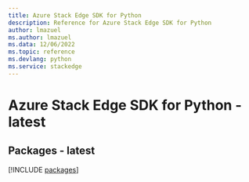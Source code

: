 ```yaml
---
title: Azure Stack Edge SDK for Python
description: Reference for Azure Stack Edge SDK for Python
author: lmazuel
ms.author: lmazuel
ms.data: 12/06/2022
ms.topic: reference
ms.devlang: python
ms.service: stackedge
---
```

# Azure Stack Edge SDK for Python - latest
## Packages - latest
[!INCLUDE [packages](stack-edge-index.md)]